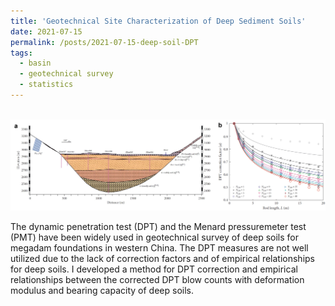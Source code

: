 ```yaml
---
title: 'Geotechnical Site Characterization of Deep Sediment Soils'
date: 2021-07-15
permalink: /posts/2021-07-15-deep-soil-DPT
tags:
  - basin
  - geotechnical survey
  - statistics
---
```



<br/><img src='/images/deep-soil-DPT.png'>

The dynamic penetration test (DPT) and the Menard pressuremeter test (PMT) have been widely used in geotechnical survey of deep soils for megadam foundations in western China. The DPT measures are not well utilized due to the lack of correction factors and of empirical relationships for deep soils. I developed a method for DPT correction and empirical relationships between the corrected DPT blow counts with deformation modulus and bearing capacity of deep soils.

